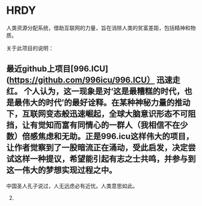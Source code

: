 # HRDY
人类资源分配系统，借助互联网的力量，旨在消除人类的贫富差距，包括精神和物质。

关于此项目的说明：
## 最近github上项目[996.ICU](https://github.com/996icu/996.ICU） 迅速走红。 个人认为，这一现象是对‘这是最糟糕的时代，也是最伟大的时代’的最好诠释。在某种神秘力量的推动下，互联网变态般迅速崛起，全球大脑意识形态不可阻挡，让有觉知而富有同情心的一群人（我相信不在少数）倍感焦虑和无助。正是996.icu这样伟大的项目，让作者觉察到了一股暗流正在涌动，受此启发，决定尝试这样一种提议，希望能引起有志之士共鸣，并参与到这一伟大的梦想实现过程之中。


中国圣人孔子说过，人无远虑必有近忧。人类意思如此。


2.

